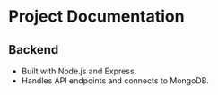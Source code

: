 # Project Documentation

## Backend
- Built with Node.js and Express.
- Handles API endpoints and connects to MongoDB.